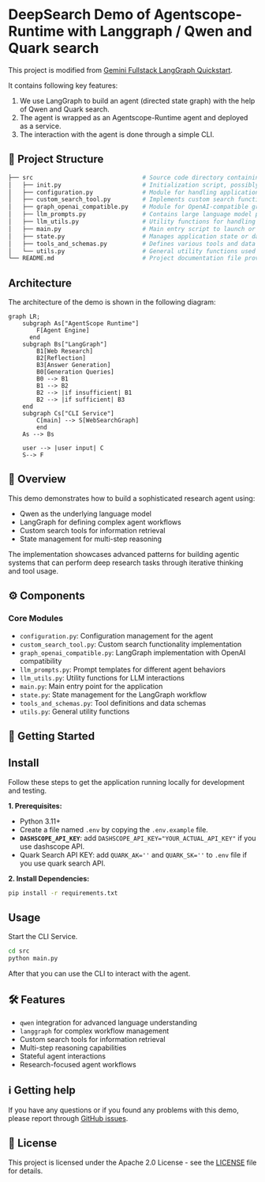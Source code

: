 # DeepSearch Demo of Agentscope-Runtime with Langgraph / Qwen and Quark search
This project is modified from [Gemini Fullstack LangGraph Quickstart](https://github.com/google-gemini/gemini-fullstack-langgraph-quickstart).

It contains following key features:
1. We use LangGraph to build an agent (directed state graph) with the help of Qwen and Quark search.
2. The agent is wrapped as an Agentscope-Runtime agent and deployed as a service.
3. The interaction with the agent is done through a simple CLI.

## 🌳 Project Structure
```bash
├── src                               # Source code directory containing the core functionalities and modules
│   ├── init.py                       # Initialization script, possibly setting up environment or configurations
│   ├── configuration.py              # Module for handling application configurations and settings
│   ├── custom_search_tool.py         # Implements custom search functionality or tool
│   ├── graph_openai_compatible.py    # Module for OpenAI-compatible graph operations or integrations
│   ├── llm_prompts.py                # Contains large language model prompts used in the application
│   ├── llm_utils.py                  # Utility functions for handling large language model operations
│   ├── main.py                       # Main entry script to launch or execute the application
│   ├── state.py                      # Manages application state or data persistence
│   ├── tools_and_schemas.py          # Defines various tools and data schemas used by the application
│   └── utils.py                      # General utility functions used across the application
└── README.md                         # Project documentation file providing information and usage instructions
```

## Architecture
The architecture of the demo is shown in the following diagram:
```mermaid
graph LR;
    subgraph As["AgentScope Runtime"]
        F[Agent Engine]
      end
    subgraph Bs["LangGraph"]
        B1[Web Research]
        B2[Reflection]
        B3[Answer Generation]
        B0[Generation Queries]
        B0 --> B1
        B1 --> B2
        B2 --> |if insufficient| B1
        B2 --> |if sufficient| B3
    end
    subgraph Cs["CLI Service"]
        C[main] --> S[WebSearchGraph]
        end
    As --> Bs

    user --> |user input| C
    S--> F

```

## 📖 Overview

This demo demonstrates how to build a sophisticated research agent using:
- Qwen as the underlying language model
- LangGraph for defining complex agent workflows
- Custom search tools for information retrieval
- State management for multi-step reasoning

The implementation showcases advanced patterns for building agentic systems that can perform deep research tasks through iterative thinking and tool usage.

## ⚙️ Components

### Core Modules
- `configuration.py`: Configuration management for the agent
- `custom_search_tool.py`: Custom search functionality implementation
- `graph_openai_compatible.py`: LangGraph implementation with OpenAI compatibility
- `llm_prompts.py`: Prompt templates for different agent behaviors
- `llm_utils.py`: Utility functions for LLM interactions
- `main.py`: Main entry point for the application
- `state.py`: State management for the LangGraph workflow
- `tools_and_schemas.py`: Tool definitions and data schemas
- `utils.py`: General utility functions

## 🚀 Getting Started


## Install

Follow these steps to get the application running locally for development and testing.

**1. Prerequisites:**

-   Python 3.11+
-   Create a file named `.env` by copying the `.env.example` file.
-   **`DASHSCOPE_API_KEY`**:
  add  `DASHSCOPE_API_KEY="YOUR_ACTUAL_API_KEY"` if you use dashscope API.
- Quark Search API KEY: add `QUARK_AK=''` and `QUARK_SK=''` to `.env` file if you use quark search API.


**2. Install Dependencies:**

```bash
pip install -r requirements.txt
```

## Usage
Start the CLI Service.
```bash
cd src
python main.py
```
After that you can use the CLI to interact with the agent.

## 🛠️ Features

- `qwen` integration for advanced language understanding
- `langgraph` for complex workflow management
- Custom search tools for information retrieval
- Multi-step reasoning capabilities
- Stateful agent interactions
- Research-focused agent workflows

## ℹ️ Getting help

If you have any questions or if you found any problems with this demo, please report through [GitHub issues](https://github.com/your-org/demohouse/issues).

## 📄 License

This project is licensed under the Apache 2.0 License - see the [LICENSE](LICENSE) file for details.
